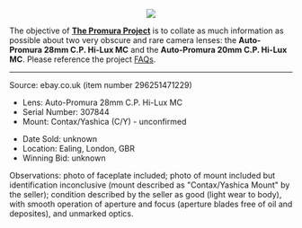<p align="center">
   <img src="https://user-images.githubusercontent.com/110672536/183131595-afeb1dec-1c84-436c-9a50-90468f9ec3ec.png">
</p>

<p>
   The objective of <b><a href="https://github.com/martbetz/The-Promura-Project/blob/main/README.md">The Promura Project</a></b> is to collate as much information as possible about two very obscure and rare camera lenses: the <b>Auto-Promura 28mm C.P. Hi-Lux MC</b> and the <b>Auto-Promura 20mm C.P. Hi-Lux MC</b>. Please reference the project <a href="https://github.com/martbetz/The-Promura-Project/blob/main/FAQs.md">FAQs</a>.

---

Source: ebay.co.uk (item number 296251471229)

- Lens: Auto-Promura 28mm C.P. Hi-Lux MC
- Serial Number: 307844
- Mount: Contax/Yashica (C/Y) - unconfirmed

[]()

- Date Sold: unknown
- Location: Ealing, London, GBR
- Winning Bid: unknown

[]()

Observations: photo of faceplate included; photo of mount included but identification inconclusive (mount described as "Contax/Yashica Mount" by the seller); condition described by the seller as good (light wear to body), with smooth operation of aperture and focus (aperture blades free of oil and deposites), and unmarked optics.


